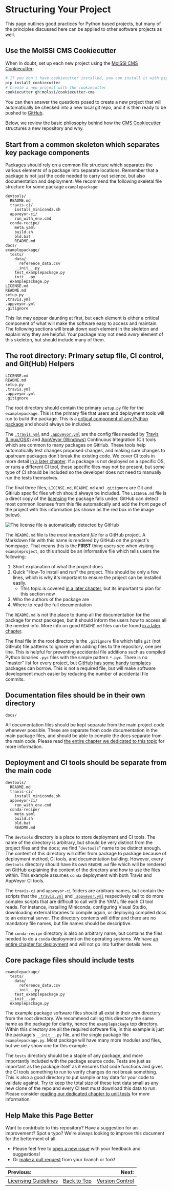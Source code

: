 # Structuring Your Project

This page outlines good practices for Python based projects, but many of the principles discussed here can be applied to
other software projects as well.

## Use the MolSSI CMS Cookiecutter

When in doubt, set up each new project using the [MolSSI CMS Cookiecutter](https://github.com/MolSSI/cookiecutter-cms):
```bash
# If you don't have cookiecutter installed, you can install it with pip or conda
pip install cookiecutter
# Create a new project with the cookiecutter
cookiecutter gh:molssi/cookiecutter-cms
```
You can then answer the questions posed to create a new project that will automatically
be checked into a new local git repo, and it is then ready to be pushed to [GitHub](http://github.com).

Below, we review the basic philosophy behind how the [CMS Cookiecutter](https://github.com/MolSSI/cookiecutter-cms)
structures a new repository and why.

## Start from a common skeleton which separates key package components

Packages should rely on a common file structure which separates the various elements of a package into separate
locations. Remember that a package is not just the code needed to carry out science, but also documentation and
deployment. We recommend the following skeletal file structure for some package `examplepackage`:

```
devtools/
  README.md
  travis-ci/
    install_miniconda.sh
  appveyor-ci/
    run_with_env.cmd
  conda-recipe/
    meta.yaml
    build.sh
    bld.bat
    README.md
docs/
examplepackage/
  tests/
    data/
      reference_data.csv
    __init__.py
    test_examplepackage.py
  __init__.py
  examplepackage.py
LICENSE.md
README.md
setup.py
.travis.yml
.appveyor.yml
.gitignore
```

This list may appear daunting at first, but each element is either a critical component of what will make the software
easy to access and maintain. The following sections will break down each element in the skeleton and explain
why they are helpful. Your package may not need *every* element of this skeleton, but should include many of them.

## The root directory: Primary setup file, CI control, and Git(Hub) Helpers  

```
LICENSE.md
README.md
setup.py
.travis.yml
.appveyor.yml
.gitignore
```

The root directory should contain the primary `setup.py` file for the `examplepackage`. This is the primary file that
users and deployment tools will run to build the package. This is a
[critical component of any Python package][setup.py_help] and should always be included.

The [`.travis.yml`][travis_yaml] and [`.appveyor.yml`][appveyor_yaml] are the config files needed by
[Travis (Linux/OSX)][travis_main] and [AppVeyor (Windows)][appveyor_main]
Continuous Integration (CI) tools which are common to many packages on GitHub. These tools help automatically test
changes proposed changes, and making sure changes to upstream packages don't break the existing code. We cover CI
tools in more detail
[in a later chapter][CI_page].
If a package is not deployed on a specific OS, or runs a different CI tool, these specific files may not be present,
but some type of CI should be included so the developer does not need to manually run the tests themselves.

The final three files, `LICENSE.md`, `README.md` and `.gitignore` are Git and GitHub specific files which should
always be included. The `LICENSE.md` file is a direct copy of the
[licensing][license_page] the package
falls under. GitHub can detect most common licenses from this file automatically and add the front page of the
project with this information (as shown as the red box in the image below).

![The license file is automatically detected by GitHub][license_highlight]

The `README.md` file is the *most important file* for a GitHub project. A Markdown file with this name is rendered
by GitHub on the project's homepage. That means this is the **FIRST** thing users see when visiting `exampleproject`,
so this should be an informative file which tells users the following:
1. Short explanation of what the project does
1. Quick "How-To install and run" the project. This should be only a few lines, which is why it's important to
   ensure the project can be installed easily.
   * This topic is covered [in a later chapter][package_deploy_page], but its important to plan for this section now
1. Who the authors of the package are
1. Where to read the full documentation

The `README.md` is not the place to dump all the documentation for the package for most packages, but it should
inform the users how to access all the needed info. More info on good `README.md` files can be found
[in a later chapter][documentation_page].

The final file in the root directory is the `.gitignore` file which tells `git` (not GitHub) file patterns to ignore
when adding files to the repository, one per line. This is helpful for preventing accidental file additions such as
compiled Python binaries `.pyc` files with the simple pattern `*.pyc`. There is no "master" list for every project,
but [GitHub has some handy templates][gitignore_template] packages can borrow. This is not a required file, but will
make software development much easier by reducing the number of accidental file commits.

## Documentation files should be in their own directory

```
docs/
```

All documentation files should be kept separate from the main project code whenever possible. These are separate
from code documentation in the main package files, and should be able to compile the docs separate from the main code.
Please read [the entire chapter we dedicated to this topic][documentation_page] for more information.

## Deployment and CI tools should be separate from the main code

```
devtools/
  README.md
  travis-ci/
    install_miniconda.sh
  appveyor-ci/
    run_with_env.cmd
  conda-recipe/
    meta.yaml
    build.sh
    bld.bat
    README.md
```

The `devtools` directory is a place to store deployment and CI tools. The name of the directory is arbitrary, but
should be very distinct from the project files and the docs; we find "`devtools`" name to be distinct enough.
The content of this directory will differ from package to package because of deployment method, CI tools, and
documentation building. However, every `devtools` directory should have its own `README.md` file which will be
rendered on GitHub explaining the content of the directory and how to use the files within.
This example assumes `conda` deployment with both Travis and AppVeyor CI tools.

The `travis-ci` and `appveyor-ci` folders are arbitrary names, but contain the scripts that the
[`.travis.yml`][travis_yaml] and [`.appveyor.yml`][appveyor_yaml] respectively call to do more complex scripts
that are difficult to call with the YAML file each
CI tool reads. For instance, installing Miniconda, configuring Visual Studio, downloading external libraries
to compile again, or deploying compiled docs to an external server. The directory contents will differ and there
are no mandatory file names, but file names should be descriptive.

The `conda-recipe` directory is also an arbitrary name, but contains the files needed to do a `conda` deployment
on the operating systems. We have [an entire chapter for deployment][package_deploy_page] and will not go into
further details here.

## Core package files should include tests

```
examplepackage/
  tests/
    data/
      reference_data.csv
    __init__.py
    test_examplepackage.py
  __init__.py
  examplepackage.py
```

The example package software files should all exist in their own directory from the root directory. We recommend
calling this directory the same name as the package for clarity, hence the `examplepackage` top directory.
Within this directory are all the required software file, in this example is just the package's `__init__.py` file,
and the single package file `examplepackage.py`. Most package will have many more modules and files, but we only
show one for this example.

The `tests` directory should be a staple of any package, and more importantly included with the package source code.
Tests are just as important as the package itself as it ensures that code functions and gives the CI tools
something to run to verify changes do not break something. This is also a good directory to put sample or toy data
for your code to validate against. Try to keep the total size of these test data small as any new clone of the repo
and every CI test must download this data to run.  
Please consider [reading our dedicated chapter to unit tests][unit_test_page] for more information.

## Help Make this Page Better

Want to contribute to this repository? Have a suggestion for an improvement?
Spot a typo? We're always looking to improve this document for the betterment of all.

* Please feel free to [open a new issue](https://github.com/choderalab/software-development/issues/new) with your feedback and suggestions!
* Or [make a pull request](https://github.com/choderalab/software-development/compare) from your branch or fork!

|__Previous:__||__Next:__|
|:---|---|---:|
|[Licensing Guidelines](https://github.com/choderalab/software-development/blob/master/LICENSING_GUIDELINES.md)|[Back to Top](https://github.com/choderalab/software-development/blob/master/README.md)|[Version Control](https://github.com/choderalab/software-development/blob/master/VERSION_CONTROL.md)|

[license_highlight]: https://github.com/choderalab/software-development/raw/master/chapter_images/structure_license_highlight.png "Highlighted license"
[license_page]: https://github.com/choderalab/software-development/blob/master/LICENSING_GUIDELINES.md
[package_deploy_page]: https://github.com/choderalab/software-development/blob/master/LICENSING_GUIDELINES.md
[CI_page]: https://github.com/choderalab/software-development/blob/master/CONTINUOUS_INTEGRATION.md
[gitignore_template]: https://github.com/github/gitignore/blob/master/Python.gitignore
[documentation_page]: https://github.com/choderalab/software-development/blob/master/DOCUMENTATION.md
[unit_test_page]: https://github.com/choderalab/software-development/blob/master/UNIT_TESTING.md
[setup.py_help]: https://docs.python.org/3.6/distutils/setupscript.html
[travis_yaml]: https://docs.travis-ci.com/user/customizing-the-build/
[travis_main]: https://docs.travis-ci.com/
[appveyor_yaml]: https://www.appveyor.com/docs/build-configuration/
[appveyor_main]: https://www.appveyor.com/
